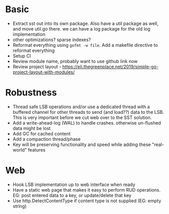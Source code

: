 # Basic
- Extract sst out into its own package. Also have a util package as well, and move util.go there. we can have a log package for the old log implementation
- other optimizations? sparse indexes?
- Reformat everything using `gofmt -w file`. Add a makefile directive to reformat everything
- Setup CI
- Review module name, probably want to use github link now
- Review project layout - https://eli.thegreenplace.net/2019/simple-go-project-layout-with-modules/

# Robustness
- Thread safe LSB operations and/or use a dedicated thread with a buffered channel for other threads to send (and load??) data to the LSB. This is very important before we cut web over to the SST solution.
- Add a write-ahead-log (WAL) to handle crashes. otherwise un-flushed data might be lost
- Add GC for cached content
- Add a compaction thread/phase
- Key will be preserving functionality and speed while adding these "real-world" features

# Web 
- Hook LSB implementation up to web interface when ready
- Have a static web page that makes it easy to perform RUD operations. EG: post entered data to a key, or update/delete that key
- Use http.DetectContentType if content type is not supplied (EG: empty string)
